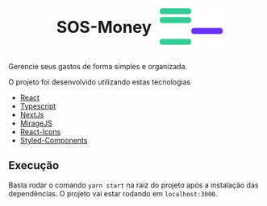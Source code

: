 <div style="text-align: center; display: flex; justify-content: center; align-items: center; margin: 2rem 0">
  <h1 style="margin: 1rem; border: none; font-size: 2rem; font-weight: bold">SOS-Money</h1>
  <img src="./images/logo.svg" style="height: 75px" />
</div>

Gerencie seus gastos de forma simples e organizada.

O projeto foi desenvolvido utilizando estas tecnologias

- [React](https://pt-br.reactjs.org/)
- [Typescript](https://www.typescriptlang.org/)
- [NextJs](https://nextjs.org/)
- [MirageJS](https://miragejs.com/)
- [React-Icons](https://react-icons.github.io/react-icons/)
- [Styled-Components](https://styled-components.com/)

## Execução

Basta rodar o comando `yarn start` na raiz do projeto após a instalação das dependências. O projeto vai estar rodando em `localhost:3000`.
